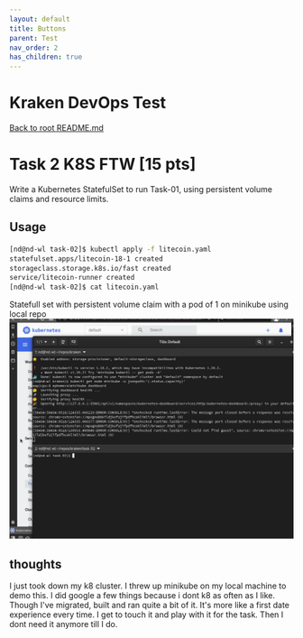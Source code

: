 ```yaml
---
layout: default
title: Buttons
parent: Test
nav_order: 2
has_children: true
---
```

# Kraken DevOps Test
[Back to root README.md](/README.md)

# Task 2 K8S FTW [15 pts]
Write a Kubernetes StatefulSet to run Task-01, using persistent volume claims and resource limits.




## Usage
```bash
[nd@nd-wl task-02]$ kubectl apply -f litecoin.yaml
statefulset.apps/litecoin-18-1 created
storageclass.storage.k8s.io/fast created
service/litecoin-runner created
[nd@nd-wl task-02]$ cat litecoin.yaml 

```


Statefull set with persistent volume claim with a pod of 1 on minikube using local repo
![minikube](https://raw.githubusercontent.com/chris17453/kraken-devops/master/media/task-02-demo.gif)



## thoughts
I just took down my k8 cluster. I threw up minikube on my local machine to demo this. 
I did google a few things because i dont k8 as often as I like. Though I've  migrated, built and ran quite a bit of it. It's more like a first date experience every time. I get to touch it and play with it for the task. Then I dont need it anymore till I do. 
